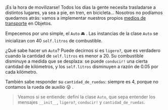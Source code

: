 ¡Es la hora de movilizarse! Todos los días la gente necesita trasladarse a distintos lugares, ya sea a pie, en tren, en bicicleta... Nosotros no podíamos quedarnos atrás: vamos a implementar nuestros propios [medios de transporte](https://es.wikipedia.org/wiki/Anexo:Medios_de_transporte) en Objetos.

Empecemos por uno simple, el `Auto` :oncoming_automobile: . Las instancias de la clase `Auto` se inicializan con 40 `self.litros` de combustible.

¿Qué sabe hacer un `Auto`? Puede decirnos si es `ligero?`, que es verdadero cuando la cantidad de `self.litros` es menor a 20. Su combustible disminuye a medida que se desplaza: se puede `conducir!` una cierta cantidad de kilómetros, y los `self.litros` disminuyen a razón de 0.05 por cada kilómetro.

También sabe responder su `cantidad_de_ruedas`: siempre es 4, porque no contamos la rueda de auxilio :stuck_out_tongue: .

> Veamos si se entiende: definí la clase `Auto`, que sepa entender los mensajes `__init__`, `ligero?`, `conducir!` y `cantidad_de_ruedas`.
